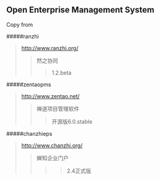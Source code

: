 
Open Enterprise Management System
-----------------------------

Copy from 

#####ranzhi
> http://www.ranzhi.org/ 
>> 然之协同
>>> 1.2.beta

#####zentaopms
> http://www.zentao.net/ 
>> 禅道项目管理软件
>>> 开源版6.0.stable

#####chanzhieps
> http://www.chanzhi.org/
>> 蝉知企业门户
>>>> 2.4正式版


